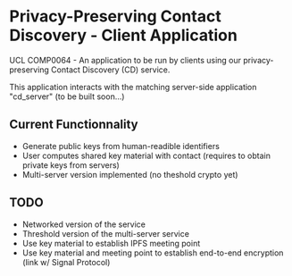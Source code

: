# Privacy-Preserving Contact Discovery - Client Application
UCL COMP0064 - An application to be run by clients using our privacy-preserving Contact Discovery (CD) service.

This application interacts with the matching server-side application "cd_server" (to be built soon...)


## Current Functionnality
- Generate public keys from human-readible identifiers
- User computes shared key material with contact (requires to obtain private keys from servers)
- Multi-server version implemented (no theshold crypto yet)

## TODO
- Networked version of the service
- Threshold version of the multi-server service
- Use key material to establish IPFS meeting point
- Use key material and meeting point to establish end-to-end encryption (link w/ Signal Protocol)

